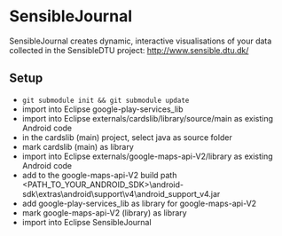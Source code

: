 # SensibleJournal

SensibleJournal creates dynamic, interactive visualisations of your data collected in the SensibleDTU project: http://www.sensible.dtu.dk/

## Setup

- ```git submodule init && git submodule update```
- import into Eclipse google-play-services_lib
- import into Eclipse externals/cardslib/library/source/main as existing Android code
- in the cardslib (main) project, select java as source folder
- mark cardslib (main) as library
- import into Eclipse externals/google-maps-api-V2/library as existing Android code
- add to the google-maps-api-V2 build path <PATH_TO_YOUR_ANDROID_SDK>\android-sdk\extras\android\support\v4\android_support_v4.jar
- add google-play-services_lib as library for google-maps-api-V2
- mark google-maps-api-V2 (library) as library
- import into Eclipse SensibleJournal
